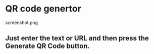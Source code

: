 # QR code genertor

screenshot.png

## Just enter the text or URL and then press the Generate QR Code button.